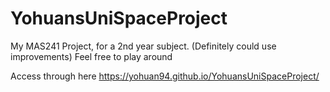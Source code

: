 # YohuansUniSpaceProject

My MAS241 Project, for a 2nd year subject.
(Definitely could use improvements)
Feel free to play around

Access through here https://yohuan94.github.io/YohuansUniSpaceProject/
